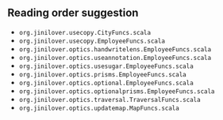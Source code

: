## Reading order suggestion
* `org.jinilover.usecopy.CityFuncs.scala`
* `org.jinilover.usecopy.EmployeeFuncs.scala`
* `org.jinilover.optics.handwritelens.EmployeeFuncs.scala`
* `org.jinilover.optics.useannotation.EmployeeFuncs.scala`
* `org.jinilover.optics.usesugar.EmployeeFuncs.scala`
* `org.jinilover.optics.prisms.EmployeeFuncs.scala`
* `org.jinilover.optics.optional.EmployeeFuncs.scala`
* `org.jinilover.optics.optionalprisms.EmployeeFuncs.scala`
* `org.jinilover.optics.traversal.TraversalFuncs.scala`
* `org.jinilover.optics.updatemap.MapFuncs.scala`